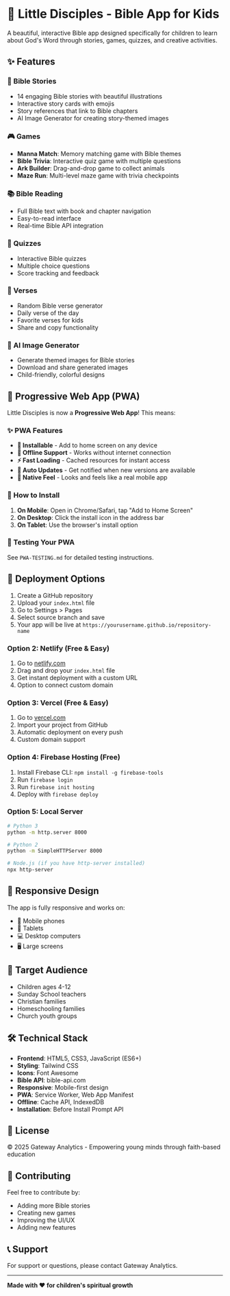 # 🌟 Little Disciples - Bible App for Kids

A beautiful, interactive Bible app designed specifically for children to learn about God's Word through stories, games, quizzes, and creative activities.

## ✨ Features

### 📖 Bible Stories
- 14 engaging Bible stories with beautiful illustrations
- Interactive story cards with emojis
- Story references that link to Bible chapters
- AI Image Generator for creating story-themed images

### 🎮 Games
- **Manna Match**: Memory matching game with Bible themes
- **Bible Trivia**: Interactive quiz game with multiple questions
- **Ark Builder**: Drag-and-drop game to collect animals
- **Maze Run**: Multi-level maze game with trivia checkpoints

### 📚 Bible Reading
- Full Bible text with book and chapter navigation
- Easy-to-read interface
- Real-time Bible API integration

### 🧠 Quizzes
- Interactive Bible quizzes
- Multiple choice questions
- Score tracking and feedback

### 🌟 Verses
- Random Bible verse generator
- Daily verse of the day
- Favorite verses for kids
- Share and copy functionality

### 🎨 AI Image Generator
- Generate themed images for Bible stories
- Download and share generated images
- Child-friendly, colorful designs

## 📱 Progressive Web App (PWA)

Little Disciples is now a **Progressive Web App**! This means:

### ✨ PWA Features
- **📱 Installable** - Add to home screen on any device
- **🔄 Offline Support** - Works without internet connection
- **⚡ Fast Loading** - Cached resources for instant access
- **🔄 Auto Updates** - Get notified when new versions are available
- **📱 Native Feel** - Looks and feels like a real mobile app

### 🚀 How to Install
1. **On Mobile**: Open in Chrome/Safari, tap "Add to Home Screen"
2. **On Desktop**: Click the install icon in the address bar
3. **On Tablet**: Use the browser's install option

### 🧪 Testing Your PWA
See `PWA-TESTING.md` for detailed testing instructions.

## 🚀 Deployment Options
1. Create a GitHub repository
2. Upload your `index.html` file
3. Go to Settings > Pages
4. Select source branch and save
5. Your app will be live at `https://yourusername.github.io/repository-name`

### Option 2: Netlify (Free & Easy)
1. Go to [netlify.com](https://netlify.com)
2. Drag and drop your `index.html` file
3. Get instant deployment with a custom URL
4. Option to connect custom domain

### Option 3: Vercel (Free & Easy)
1. Go to [vercel.com](https://vercel.com)
2. Import your project from GitHub
3. Automatic deployment on every push
4. Custom domain support

### Option 4: Firebase Hosting (Free)
1. Install Firebase CLI: `npm install -g firebase-tools`
2. Run `firebase login`
3. Run `firebase init hosting`
4. Deploy with `firebase deploy`

### Option 5: Local Server
```bash
# Python 3
python -m http.server 8000

# Python 2
python -m SimpleHTTPServer 8000

# Node.js (if you have http-server installed)
npx http-server
```

## 📱 Responsive Design

The app is fully responsive and works on:
- 📱 Mobile phones
- 📱 Tablets
- 💻 Desktop computers
- 🖥️ Large screens

## 🎯 Target Audience

- Children ages 4-12
- Sunday School teachers
- Christian families
- Homeschooling families
- Church youth groups

## 🛠️ Technical Stack

- **Frontend**: HTML5, CSS3, JavaScript (ES6+)
- **Styling**: Tailwind CSS
- **Icons**: Font Awesome
- **Bible API**: bible-api.com
- **Responsive**: Mobile-first design
- **PWA**: Service Worker, Web App Manifest
- **Offline**: Cache API, IndexedDB
- **Installation**: Before Install Prompt API

## 📄 License

© 2025 Gateway Analytics - Empowering young minds through faith-based education

## 🤝 Contributing

Feel free to contribute by:
- Adding more Bible stories
- Creating new games
- Improving the UI/UX
- Adding new features

## 📞 Support

For support or questions, please contact Gateway Analytics.

---

**Made with ❤️ for children's spiritual growth** 